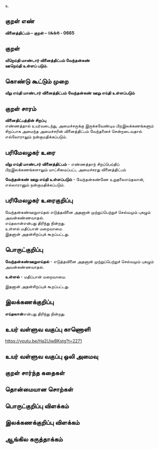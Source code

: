 உ

## குறள் எண் 

**வினைத்திட்பம் – குறள் – ௦௬௬௫ - 0665**  

## குறள் 

**வீறெய்தி மாண்டார் வினைத்திட்பம் வேந்தன்கண்  
ஊறெய்தி உள்ளப் படும்.**  

## கொண்டு கூட்டும் முறை

**வீறு எய்தி மாண்டார் வினைத்திட்பம் வேந்தன்கண் ஊறு எய்தி உள்ளப்படும்** 

## குறள் சாரம் 

**வினைதிட்பத்தின் சிறப்பு**  
எண்ணத்தால் உயர்வடைந்து, அமைச்சருக்கு இருக்கவேண்டிய பிறஇலக்கணங்களும் சிறப்பாக அமைந்த அமைச்சரின் வினைத்திட்பம் வேந்தனைச் சென்றடைவதால் எல்லோராலும் நன்குமதிக்கப்படும்.  

## பரிமேலழகர் உரை

**வீறு எய்தி மாண்டார் வினைத்திட்பம்** - எண்ணத்தாற் சிறப்பெய்திப் பிறஇலக்கணங்களாலும் மாட்சிமைப்பட்ட அமைச்சரது வினைத்திட்பம்  

**வேந்தன்கண் ஊறு எய்தி உள்ளப்படும்** - வேந்தன்கண்ணே உறுதலைஎய்தலான், எல்லாரானும் நன்குமதிக்கப்படும். 

## பரிமேலழகர் உரைகுறிப்பு   

வேந்தன்கண்ஊறுஎய்தல் எடுத்தவினை அதனான் முற்றுப்பெற்றுச் செல்வமும் புகழும் அவன்கண்ணவாதல்.  
எய்தலான்என்பது திரிந்து நின்றது.  
உள்ளல் மதிப்பான் மறைவாமை.  
இதனான் அதன்சிறப்புக் கூறப்பட்டது.    

## பொருட்குறிப்பு 

**வேந்தன்கண்ஊறுஎய்தல்** - எடுத்தவினை அதனான் முற்றுப்பெற்றுச் செல்வமும் புகழும் அவன்கண்ணவாதல்.  
 
**உள்ளல்** - மதிப்பான் மறைவாமை.  

இதனான் அதன்சிறப்புக் கூறப்பட்டது.    

## இலக்கணக்குறிப்பு  

**எய்தலான்**என்பது திரிந்து நின்றது.   

## உயர் வள்ளுவ வகுப்பு காணொளி

https://youtu.be/Ha2UiwBKstg?t=2271 

## உயர் வள்ளுவ வகுப்பு ஒலி அமைவு 

 
## குறள் சார்ந்த கதைகள் 


## தொன்மையான சொற்கள்


## பொருட்குறிப்பு விளக்கம்


## இலக்கணக்குறிப்பு விளக்கம்


## ஆங்கில கருத்தாக்கம் 


